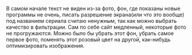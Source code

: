 В самом начале текст не виден из-за фото, фон, где показаны новые программы не очень, писать разрешение экрана(или что это вообще) под названием сериала считаю ненужным, так как можно выбрать качество в фильтрации. Сам по себе сайт медленный, некоторые фото не прогружаются. Можно было бы убрать этот фон, убрать самое первое фото, поменять этот розовый цвет на другой, как-нибудь оптимизировать изображения.